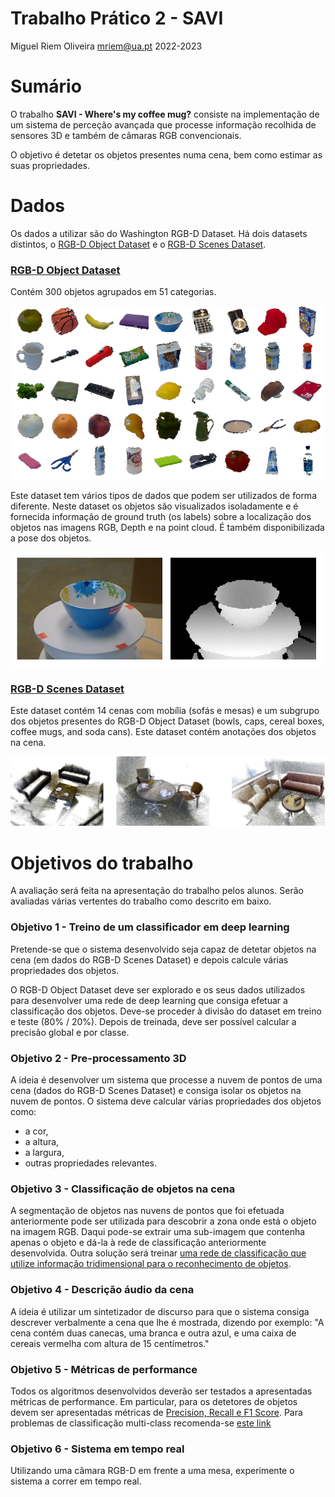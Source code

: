 Trabalho Prático 2 - SAVI
==============
Miguel Riem Oliveira <mriem@ua.pt>
2022-2023

# Sumário

O trabalho **SAVI - Where's my coffee mug?** consiste na implementação de um sistema de perceção avançada que processe informação recolhida de sensores 3D e também de câmaras RGB convencionais.

O objetivo é detetar os objetos presentes numa cena, bem como estimar as suas propriedades.

# Dados

Os dados a utilizar são do Washington RGB-D Dataset. Há dois datasets distintos, o [RGB-D Object Dataset](https://rgbd-dataset.cs.washington.edu/dataset/) e o [RGB-D Scenes Dataset](https://rgbd-dataset.cs.washington.edu/dataset/).

### [RGB-D Object Dataset](http://rgbd-dataset.cs.washington.edu/dataset/)

Contém 300 objetos agrupados em 51 categorias.

![Image](docs/rgbd_dataset2.png)

Este dataset tem vários tipos de dados que podem ser utilizados de forma diferente. Neste dataset os objetos são visualizados isoladamente e é fornecida informação de ground truth (os labels) sobre a localização dos objetos nas imagens RGB, Depth e na point cloud. É também disponibilizada a pose dos objetos.

![Image](docs/rgbd.png)

### [RGB-D Scenes Dataset](http://rgbd-dataset.cs.washington.edu/dataset/rgbd-scenes-v2/)

Este dataset contém 14 cenas com mobília (sofás e mesas) e um subgrupo dos objetos presentes do RGB-D Object Dataset (bowls, caps, cereal boxes, coffee mugs, and soda cans).
Este dataset contém anotações dos objetos na cena.

![Image](docs/rgbd_scenes_v2.png)

# Objetivos do trabalho

A avaliação será feita na apresentação do trabalho pelos alunos. Serão avaliadas várias vertentes do trabalho como descrito em baixo.

### Objetivo 1 - Treino de um classificador em deep learning

Pretende-se que o sistema desenvolvido seja capaz de detetar objetos na cena (em dados do RGB-D Scenes Dataset) e depois calcule várias propriedades dos objetos.

O RGB-D Object Dataset deve ser explorado e os seus dados utilizados para desenvolver uma rede de deep learning que consiga efetuar a classificação dos objetos.
Deve-se proceder à divisão do dataset em treino e teste (80% / 20%). Depois de treinada, deve ser possível calcular a precisão global e por classe.

### Objetivo 2 - Pre-processamento 3D

A ideia é desenvolver um sistema que processe a nuvem de pontos de uma cena (dados do RGB-D Scenes Dataset) e consiga isolar os objetos na nuvem de pontos. O sistema deve calcular várias propriedades dos objetos como:

- a cor,
- a altura,
- a largura,
- outras propriedades relevantes.

### Objetivo 3 - Classificação de objetos na cena

A segmentação de objetos nas nuvens de pontos que foi efetuada anteriormente pode ser utilizada para descobrir a zona onde está o objeto na imagem RGB. Daqui pode-se extrair uma sub-imagem que contenha apenas o objeto e dá-la à rede de classificação anteriormente desenvolvida.
Outra solução será treinar [uma rede de classificação que utilize informação tridimensional para o reconhecimento de objetos](https://openaccess.thecvf.com/content_cvpr_2018/papers/Zhou_VoxelNet_End-to-End_Learning_CVPR_2018_paper.pdf).

### Objetivo 4 - Descrição áudio da cena

A ideia é utilizar um sintetizador de discurso para que o sistema consiga descrever verbalmente a cena que lhe é mostrada, dizendo por exemplo: "A cena contém duas canecas, uma branca e outra azul, e uma caixa de cereais vermelha com altura de 15 centímetros."

### Objetivo 5 - Métricas de performance

Todos os algoritmos desenvolvidos deverão ser testados a apresentadas métricas de performance.
Em particular, para os detetores de objetos devem ser apresentadas métricas de [Precision, Recall e F1 Score](https://www.askpython.com/python/examples/precision-and-recall-in-python). Para problemas de classificação multi-class recomenda-se [este link](https://www.evidentlyai.com/classification-metrics/multi-class-metrics)

### Objetivo 6 - Sistema em tempo real

Utilizando uma câmara RGB-D em frente a uma mesa, experimente o sistema a correr em tempo real.

